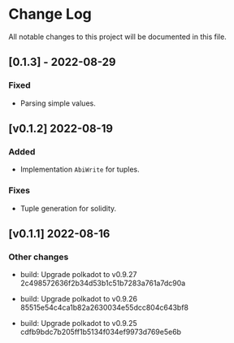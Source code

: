# Change Log

All notable changes to this project will be documented in this file.

## [0.1.3] - 2022-08-29

### Fixed

 - Parsing simple values.

<!-- bureaucrate goes here -->
## [v0.1.2] 2022-08-19

### Added

 - Implementation `AbiWrite` for tuples.

 ### Fixes 

 - Tuple generation for solidity.

## [v0.1.1] 2022-08-16

### Other changes

- build: Upgrade polkadot to v0.9.27 2c498572636f2b34d53b1c51b7283a761a7dc90a

- build: Upgrade polkadot to v0.9.26 85515e54c4ca1b82a2630034e55dcc804c643bf8

- build: Upgrade polkadot to v0.9.25 cdfb9bdc7b205ff1b5134f034ef9973d769e5e6b
